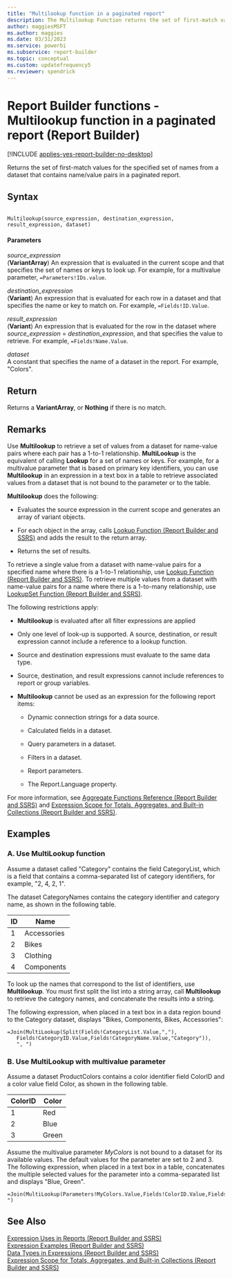 ```yaml
---
title: "Multilookup function in a paginated report"
description: The Multilookup Function returns the set of first-match values for the specified set of names from a dataset that contains name/value pairs in a paginated report in Report Builder.
author: maggiesMSFT
ms.author: maggies
ms.date: 03/31/2023
ms.service: powerbi
ms.subservice: report-builder
ms.topic: conceptual
ms.custom: updatefrequency5
ms.reviewer: spendrick
---
```

# Report Builder functions - Multilookup function in a paginated report (Report Builder)

[!INCLUDE [applies-yes-report-builder-no-desktop](../includes/applies-yes-report-builder-no-desktop.md)]

  Returns the set of first-match values for the specified set of names from a dataset that contains name/value pairs in a paginated report.  
  
## Syntax  
  
```  
  
Multilookup(source_expression, destination_expression, result_expression, dataset)  
```  
  
#### Parameters  
 *source_expression*  
 (**VariantArray**) An expression that is evaluated in the current scope and that specifies the set of names or keys to look up. For example, for a multivalue parameter, `=Parameters!IDs.value`.  
  
 *destination_expression*  
 (**Variant**) An expression that is evaluated for each row in a dataset and that specifies the name or key to match on. For example, `=Fields!ID.Value`.  
  
 *result_expression*  
 (**Variant**) An expression that is evaluated for the row in the dataset where *source_expression* = *destination_expression*, and that specifies the value to retrieve. For example, `=Fields!Name.Value`.  
  
 *dataset*  
 A constant that specifies the name of a dataset in the report. For example, "Colors".  
  
## Return  
 Returns a **VariantArray**, or **Nothing** if there is no match.  
  
## Remarks  
 Use **Multilookup** to retrieve a set of values from a dataset for name-value pairs where each pair has a 1-to-1 relationship. **MultiLookup** is the equivalent of calling **Lookup** for a set of names or keys. For example, for a multivalue parameter that is based on primary key identifiers, you can use **Multilookup** in an expression in a text box in a table to retrieve associated values from a dataset that is not bound to the parameter or to the table.  
  
 **Multilookup** does the following:  
  
-   Evaluates the source expression in the current scope and generates an array of variant objects.  
  
-   For each object in the array, calls [Lookup Function &#40;Report Builder and SSRS&#41;](/sql/reporting-services/report-design/report-builder-functions-lookup-function) and adds the result to the return array.  
  
-   Returns the set of results.  
  
 To retrieve a single value from a dataset with name-value pairs for a specified name where there is a 1-to-1 relationship, use [Lookup Function &#40;Report Builder and SSRS&#41;](/sql/reporting-services/report-design/report-builder-functions-lookup-function). To retrieve multiple values from a dataset with name-value pairs for a name where there is a 1-to-many relationship, use [LookupSet Function &#40;Report Builder and SSRS&#41;](/sql/reporting-services/report-design/report-builder-functions-lookupset-function).  
  
 The following restrictions apply:  
  
-   **Multilookup** is evaluated after all filter expressions are applied  
  
-   Only one level of look-up is supported. A source, destination, or result expression cannot include a reference to a lookup function.  
  
-   Source and destination expressions must evaluate to the same data type.  
  
-   Source, destination, and result expressions cannot include references to report or group variables.  
  
-   **Multilookup** cannot be used as an expression for the following report items:  
  
    -   Dynamic connection strings for a data source.  
  
    -   Calculated fields in a dataset.  
  
    -   Query parameters in a dataset.  
  
    -   Filters in a dataset.  
  
    -   Report parameters.  
  
    -   The Report.Language property.  
  
 For more information, see [Aggregate Functions Reference &#40;Report Builder and SSRS&#41;](/sql/reporting-services/report-design/report-builder-functions-aggregate-functions-reference) and [Expression Scope for Totals, Aggregates, and Built-in Collections &#40;Report Builder and SSRS&#41;](/sql/reporting-services/report-design/expression-scope-for-totals-aggregates-and-built-in-collections).  
  
## Examples

### A. Use MultiLookup function
 Assume a dataset called "Category" contains the field CategoryList, which is a field that contains a comma-separated list of category identifiers, for example, "2, 4, 2, 1".  
  
 The dataset CategoryNames contains the category identifier and category name, as shown in the following table.  
  
|ID|Name|  
|--------|----------|  
|1|Accessories|  
|2|Bikes|  
|3|Clothing|  
|4|Components|  
  
 To look up the names that correspond to the list of  identifiers, use **Multilookup**. You must first split the list into a string array, call **Multilookup** to retrieve the category names, and concatenate the results into a string.  
  
 The following expression, when placed in a text box in a data region bound to the Category dataset, displays "Bikes, Components, Bikes, Accessories":  
  
```  
=Join(MultiLookup(Split(Fields!CategoryList.Value,","),  
   Fields!CategoryID.Value,Fields!CategoryName.Value,"Category")),  
   ", ")  
```  
  
### B. Use MultiLookup with multivalue parameter  
 Assume a dataset ProductColors contains a color identifier field ColorID and a color value field Color, as shown in the following table.  
  
|ColorID|Color|  
|-------------|-----------|  
|1|Red|  
|2|Blue|  
|3|Green|  
  
 Assume the multivalue parameter *MyColors* is not bound to a dataset for its available values. The default values for the parameter are set to 2 and 3. The following expression, when placed in a text box in a table, concatenates the multiple selected values for the parameter into a comma-separated list and displays "Blue, Green".  
  
```  
=Join(MultiLookup(Parameters!MyColors.Value,Fields!ColorID.Value,Fields!Color.Value,"ProductColors"),", ")  
```  
  
## See Also  
 [Expression Uses in Reports &#40;Report Builder and SSRS&#41;](/sql/reporting-services/report-design/expression-uses-in-reports-report-builder-and-ssrs)   
 [Expression Examples &#40;Report Builder and SSRS&#41;](/sql/reporting-services/report-design/expression-examples-report-builder-and-ssrs)   
 [Data Types in Expressions &#40;Report Builder and SSRS&#41;](/sql/reporting-services/report-design/data-types-in-expressions-report-builder-and-ssrs)   
 [Expression Scope for Totals, Aggregates, and Built-in Collections &#40;Report Builder and SSRS&#41;](/sql/reporting-services/report-design/expression-scope-for-totals-aggregates-and-built-in-collections)  
  
  
